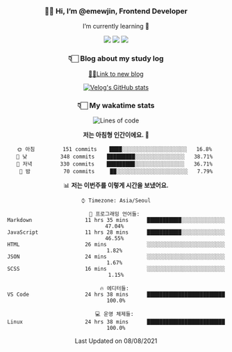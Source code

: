 <div align='center'>
  
### 👋🏻 Hi, I’m @emewjin, Frontend Developer 
I’m currently learning 🌱 
    
  <img src="https://img.shields.io/badge/javascript-F7DF1E?style=for-the-badge&logo=javascript&logoColor=black"/>
  <img src="https://img.shields.io/badge/react.js-61DAFB?style=for-the-badge&logo=react&logoColor=black"/>
    <img src="https://img.shields.io/badge/vue.js-4FC08D?style=for-the-badge&logo=vue.js&logoColor=white"/>

### 👇🏻 Blog about my study log
  [🏃🏻Link to new blog](https://emewjin.github.io/)  
  
 [![Velog's GitHub stats](https://velog-readme-stats.vercel.app/api?name=1703979&tag=javascript)](https://github.com/eungyeole/velog-readme-stats)


### 👇🏻 My wakatime stats  
  
<!--START_SECTION:waka-->
![Lines of code](https://img.shields.io/badge/%EC%A0%80%EB%8A%94%20%EC%97%AC%ED%83%9C%EA%B9%8C%EC%A7%80%20-78618%20%EC%A4%84%EC%9D%98%20%EC%BD%94%EB%93%9C%EB%A5%BC%20%EC%9E%91%EC%84%B1%ED%96%88%EC%96%B4%EC%9A%94.-blue)

**저는 아침형 인간이에요. 🐤** 

```text
🌞 아침         151 commits    ████░░░░░░░░░░░░░░░░░░░░░   16.8% 
🌆 낮　         348 commits    █████████░░░░░░░░░░░░░░░░   38.71% 
🌃 저녁         330 commits    █████████░░░░░░░░░░░░░░░░   36.71% 
🌙 밤　         70 commits     ██░░░░░░░░░░░░░░░░░░░░░░░   7.79%

```


📊 **저는 이번주를 이렇게 시간을 보냈어요.** 

```text
⌚︎ Timezone: Asia/Seoul

💬 프로그래밍 언어들: 
Markdown                 11 hrs 35 mins      ███████████░░░░░░░░░░░░░░   47.04% 
JavaScript               11 hrs 28 mins      ███████████░░░░░░░░░░░░░░   46.55% 
HTML                     26 mins             ░░░░░░░░░░░░░░░░░░░░░░░░░   1.82% 
JSON                     24 mins             ░░░░░░░░░░░░░░░░░░░░░░░░░   1.67% 
SCSS                     16 mins             ░░░░░░░░░░░░░░░░░░░░░░░░░   1.15%

🔥 에디터들: 
VS Code                  24 hrs 38 mins      █████████████████████████   100.0%

💻 운영 체제들: 
Linux                    24 hrs 38 mins      █████████████████████████   100.0%

```


 Last Updated on 08/08/2021
<!--END_SECTION:waka-->
 </div>
<!---
Emewjin/Emewjin is a ✨ special ✨ repository because its `README.md` (this file) appears on your GitHub profile.
You can click the Preview link to take a look at your changes.
--->
